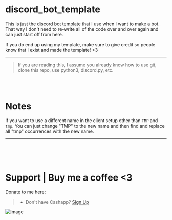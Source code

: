 # discord_bot_template
This is just the discord bot template that I use when I want to make a bot. That way I don't need to re-write all of the code over and over again and can just start off from here.

If you do end up using my template, make sure to give credit so people know that I exist and made the template! <3
__ __
> If you are reading this, I assume you already know how to use git, clone this repo, use python3, discord.py, etc. 

<br>
<br>

# Notes
If you want to use a different name in the client setup other than `TMP` and `tmp`. You can just change "TMP" to the new name and then find and replace all "tmp" occurrences with the new name.
__ __

<br>
<br>
<br>


# Support  |  Buy me a coffee <3
Donate to me here:
> - Don't have Cashapp? [Sign Up](https://cash.app/app/TKWGCRT)

![image](https://user-images.githubusercontent.com/45724082/158000721-33c00c3e-68bb-4ee3-a2ae-aefa549cfb33.png)

